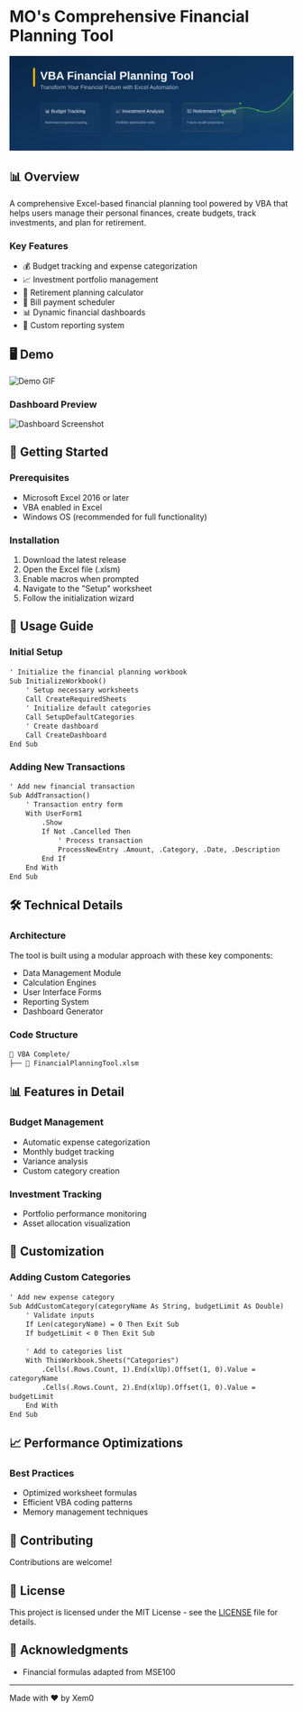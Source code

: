 # MO's Comprehensive Financial Planning Tool

![MO-Planner](premium-banner.svg)

## 📊 Overview
A comprehensive Excel-based financial planning tool powered by VBA that helps users manage their personal finances, create budgets, track investments, and plan for retirement.

### Key Features
- 💰 Budget tracking and expense categorization
- 📈 Investment portfolio management
- 🎯 Retirement planning calculator
- 📅 Bill payment scheduler
- 📊 Dynamic financial dashboards
- 📝 Custom reporting system

## 🖥️ Demo

![Demo GIF](demo-placeholder.gif)

### Dashboard Preview
![Dashboard Screenshot](dashboard-placeholder.png)

## 🚀 Getting Started

### Prerequisites
- Microsoft Excel 2016 or later
- VBA enabled in Excel
- Windows OS (recommended for full functionality)

### Installation
1. Download the latest release
2. Open the Excel file (.xlsm)
3. Enable macros when prompted
4. Navigate to the "Setup" worksheet
5. Follow the initialization wizard

## 📝 Usage Guide

### Initial Setup
```vba
' Initialize the financial planning workbook
Sub InitializeWorkbook()
    ' Setup necessary worksheets
    Call CreateRequiredSheets
    ' Initialize default categories
    Call SetupDefaultCategories
    ' Create dashboard
    Call CreateDashboard
End Sub
```

### Adding New Transactions
```vba
' Add new financial transaction
Sub AddTransaction()
    ' Transaction entry form
    With UserForm1
        .Show
        If Not .Cancelled Then
            ' Process transaction
            ProcessNewEntry .Amount, .Category, .Date, .Description
        End If
    End With
End Sub
```

## 🛠️ Technical Details

### Architecture
The tool is built using a modular approach with these key components:
- Data Management Module
- Calculation Engines
- User Interface Forms
- Reporting System
- Dashboard Generator

### Code Structure
```
📁 VBA Complete/
├── 📄 FinancialPlanningTool.xlsm
```

## 📊 Features in Detail

### Budget Management
- Automatic expense categorization
- Monthly budget tracking
- Variance analysis
- Custom category creation

### Investment Tracking
- Portfolio performance monitoring
- Asset allocation visualization

## 🎨 Customization

### Adding Custom Categories
```vba
' Add new expense category
Sub AddCustomCategory(categoryName As String, budgetLimit As Double)
    ' Validate inputs
    If Len(categoryName) = 0 Then Exit Sub
    If budgetLimit < 0 Then Exit Sub
    
    ' Add to categories list
    With ThisWorkbook.Sheets("Categories")
        .Cells(.Rows.Count, 1).End(xlUp).Offset(1, 0).Value = categoryName
        .Cells(.Rows.Count, 2).End(xlUp).Offset(1, 0).Value = budgetLimit
    End With
End Sub
```

## 📈 Performance Optimizations

### Best Practices
- Optimized worksheet formulas
- Efficient VBA coding patterns
- Memory management techniques

## 🤝 Contributing
Contributions are welcome!

## 📄 License
This project is licensed under the MIT License - see the [LICENSE](LICENSE) file for details.

## 🙏 Acknowledgments
- Financial formulas adapted from MSE100

---
Made with ❤️ by Xem0
